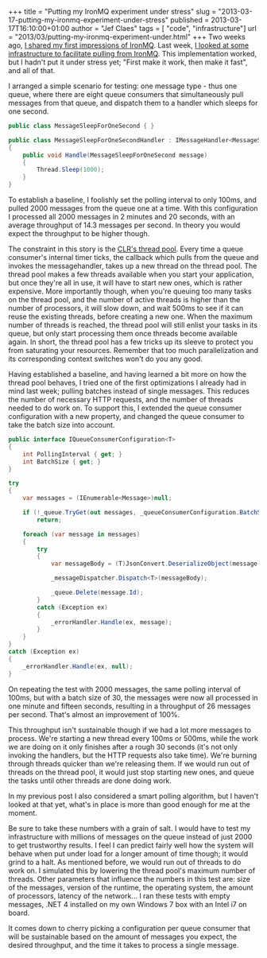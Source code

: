 +++
title = "Putting my IronMQ experiment under stress"
slug = "2013-03-17-putting-my-ironmq-experiment-under-stress"
published = 2013-03-17T16:10:00+01:00
author = "Jef Claes"
tags = [ "code", "infrastructure"]
url = "2013/03/putting-my-ironmq-experiment-under.html"
+++
Two weeks ago, [I shared my first impressions of
IronMQ](http://www.jefclaes.be/2013/03/first-ironmq-impressions.html).
Last week, [I looked at some infrastructure to facilitate pulling from
IronMQ](http://www.jefclaes.be/2013/03/some-experimental-infrastructure-for.html).
This implementation worked, but I hadn't put it under stress yet; "First
make it work, then make it fast", and all of that.  

I arranged a simple scenario for testing: one message type - thus one
queue, where there are eight queue consumers that simultaneously pull
messages from that queue, and dispatch them to a handler which sleeps
for one second.  

```csharp
public class MessageSleepForOneSecond { }

public class MessageSleepForOneSecondHandler : IMessageHandler<MessageSleepForOneSecond>
{
    public void Handle(MessageSleepForOneSecond message)
    {
        Thread.Sleep(1000);
    }
}
```

To establish a baseline, I foolishly set the polling interval to only
100ms, and pulled 2000 messages from the queue one at a time. With this
configuration I processed all 2000 messages in 2 minutes and 20 seconds,
with an average throughput of 14.3 messages per second. In theory you
would expect the throughput to be higher though.

The constraint in this story is the [CLR's thread
pool](http://msdn.microsoft.com/en-us/library/system.threading.threadpool.aspx).
Every time a queue consumer's internal timer ticks, the callback which
pulls from the queue and invokes the messagehandler, takes up a new
thread on the thread pool. The thread pool makes a few threads available
when you start your application, but once they're all in use, it will
have to start new ones, which is rather expensive. More importantly
though, when you're queuing too many tasks on the thread pool, and the
number of active threads is higher than the number of processors, it
will slow down, and wait 500ms to see if it can reuse the existing
threads, before creating a new one. When the maximum number of threads
is reached, the thread pool will still enlist your tasks in its queue,
but only start processing them once threads become available again. In
short, the thread pool has a few tricks up its sleeve to protect you
from saturating your resources. Remember that too much parallelization
and its corresponding context switches won't do you any good.  
  
Having established a baseline, and having learned a bit more on how the
thread pool behaves, I tried one of the first optimizations I already
had in mind last week; pulling batches instead of single messages. This
reduces the number of necessary HTTP requests, and the number of threads
needed to do work on. To support this, I extended the queue consumer
configuration with a new property, and changed the queue consumer to
take the batch size into account.  

```csharp
public interface IQueueConsumerConfiguration<T>
{
    int PollingInterval { get; }
    int BatchSize { get; }
}

try
{
    var messages = (IEnumerable<Message>)null;

    if (!_queue.TryGet(out messages, _queueConsumerConfiguration.BatchSize))
        return;

    foreach (var message in messages)
    {
        try
        {
            var messageBody = (T)JsonConvert.DeserializeObject(message.Body, typeof(T));

            _messageDispatcher.Dispatch<T>(messageBody);

            _queue.Delete(message.Id);
        }
        catch (Exception ex)
        {
            _errorHandler.Handle(ex, message);
        }
    }
}
catch (Exception ex)
{
    _errorHandler.Handle(ex, null);
}                
```

On repeating the test with 2000 messages, the same polling interval of
100ms, but with a batch size of 30, the messages were now all processed
in one minute and fifteen seconds, resulting in a throughput of 26
messages per second. That's almost an improvement of 100%.  
  
This throughput isn't sustainable though if we had a lot more messages
to process. We're starting a new thread every 100ms or 500ms, while the
work we are doing on it only finishes after a rough 30 seconds (it's not
only invoking the handlers, but the HTTP requests also take time). We're
burning through threads quicker than we're releasing them. If we would
run out of threads on the thread pool, it would just stop starting new
ones, and queue the tasks until other threads are done doing work.  
  
In my previous post I also considered a smart polling algorithm, but I
haven't looked at that yet, what's in place is more than good enough for
me at the moment.  
  
Be sure to take these numbers with a grain of salt. I would have to test
my infrastructure with millions of messages on the queue instead of just
2000 to get trustworthy results. I feel I can predict fairly well how
the system will behave when put under load for a longer amount of time
though; it would grind to a halt. As mentioned before, we would run out
of threads to do work on. I simulated this by lowering the thread pool's
maximum number of threads. Other parameters that influence the numbers
in this test are: size of the messages, version of the runtime, the
operating system, the amount of processors, latency of the network... I
ran these tests with empty messages, .NET 4 installed on my own Windows
7 box with an Intel i7 on board.  
  
It comes down to cherry picking a configuration per queue consumer that
will be sustainable based on the amount of messages you expect, the
desired throughput, and the time it takes to process a single message.